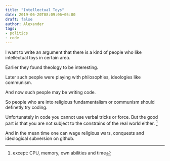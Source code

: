 ```yaml
---
title: "Intellectual Toys"
date: 2019-06-20T08:09:06+05:00
draft: false
author: Alexander
tags:
- politics
- code
---
```


I want to write an argument that there is a kind of people who like intellectual toys in certain area.

Earlier they found theology to be interesting.

Later such people were playing with philosophies, ideologies like communism.

And now such people may be writing code.

So people who are into religious fundamentalism or communism should definetly try coding.

Unfortunately in code you cannot use verbal tricks or force.
But the good part is that you are not subject to the constrains of the real world either. [^1]

And in the mean time one can wage religious wars, conquests and ideological subversion on github.


[^1]: except: CPU, memory, own abilities and time
